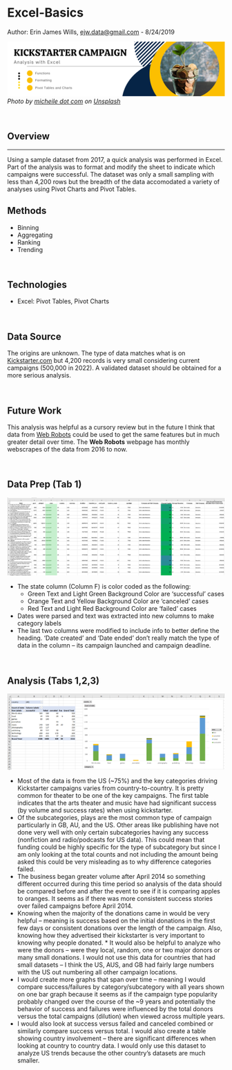 # Excel-Basics

Author:  Erin James Wills, ejw.data@gmail.com  - 8/24/2019

![Kickstarter Campaign Analysis ](./images/kickstarter.png)
<cite>Photo by [micheile dot com](https://unsplash.com/@micheile?utm_source=unsplash&utm_medium=referral&utm_content=creditCopyText) on [Unsplash](https://unsplash.com/s/photos/money?utm_source=unsplash&utm_medium=referral&utm_content=creditCopyText)</cite>

<br>

## Overview  
<hr>
Using a sample dataset from 2017, a quick analysis was performed in Excel.  Part of the analysis was to format and modify the sheet to indicate which campaigns were successful.  The dataset was only a small sampling with less than 4,200 rows but the breadth of the data accomodated a variety of analyses using Pivot Charts and Pivot Tables. 

<br>

## Methods
*  Binning
*  Aggregating
*  Ranking
*  Trending  

<br>

## Technologies  
*  Excel: Pivot Tables, Pivot Charts

<br>

## Data Source
The origins are unknown.  The type of data matches what is on [Kickstarter.com](https://kickstarter.com) but 4,200 records is very small considering current campaigns (500,000 in 2022).  A validated dataset should be obtained for a more serious analysis.  

<br> 

## Future Work  
This analysis was helpful as a cursory review but in the future I think that data from [Web Robots](https://webrobots.io/kickstarter-datasets/) could be used to get the same features but in much greater detail over time.  The **Web Robots** webpage has monthly webscrapes of the data from 2016 to now.

<br>

## Data Prep (Tab 1)

![Data Table](./images/conditional-formatting.png)
*  The state column (Column F) is color coded as the following:
   *  Green Text and Light Green Background Color are ‘successful’ cases
   *  Orange Text and Yellow Background Color are ‘canceled’ cases
   *  Red Text and Light Red Background Color are ‘failed’ cases  
*  Dates were parsed and text was extracted into new columns to make category labels  
*  The last two columns were modified to include info to better define the heading.  ‘Date created’ and ‘Date ended’ don’t really match the type of data in the column – its campaign launched and campaign deadline.  

<br>

## Analysis (Tabs 1,2,3)
![Analysis](./images/pivots.png)
 
*  Most of the data is from the US (~75%) and the key categories driving Kickstarter campaigns varies from country-to-country.  It is pretty common for theater to be one of the key campaigns.  The first table indicates that the arts theater and music have had significant success (by volume and success rates) when using kickstarter.  
*  Of the subcategories, plays are the most common type of campaign particularly in GB, AU, and the US.  Other areas like publishing have not done very well with only certain subcategories having any success (nonfiction and radio/podcasts for US data).  This could mean that funding could be highly specific for the type of subcategory but since I am only looking at the total counts and not including the amount being asked this could be very misleading as to why difference categories failed.   
*  The business began greater volume after April 2014 so something different occurred during this time period so analysis of the data should be compared before and after the event to see if it is comparing apples to oranges.  It seems as if there was more consistent success stories over failed campaigns before April 2014.  
*  Knowing when the majority of the donations came in would be very helpful – meaning is success based on the initial donations in the first few days or consistent donations over the length of the campaign.  Also, knowing how they advertised their kickstarter is very important to knowing why people donated.  *  It would also be helpful to analyze who were the donors – were they local, random, one or two major donors or many small donations.  I would not use this data for countries that had small datasets – I think the US, AUS, and GB had fairly large numbers with the US out numbering all other campaign locations.   
*  I would create more graphs that span over time – meaning I would compare success/failures by category/subcategory with all years shown on one bar graph because it seems as if the campaign type popularity probably changed over the course of the ~9 years and potentially the behavior of success and failures were influenced by the total donors versus the total campaigns (dilution) when viewed across multiple years.   
*  I would also look at success versus failed and canceled combined or similarly compare success versus total.  I would also create a table showing country involvement – there are significant differences when looking at country to country data.  I would only use this dataset to analyze US trends because the other country’s datasets are much smaller.

<br>
 

